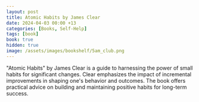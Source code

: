 ```yaml
---
layout: post
title: Atomic Habits by James Clear
date: 2024-04-03 00:00 +13
categories: [Books, Self-Help]
tags: [book]
book: true
hidden: true
image: /assets/images/bookshelf/5am_club.png
---
```


"Atomic Habits" by James Clear is a guide to harnessing the power of small habits for significant changes. Clear emphasizes the impact of incremental improvements in shaping one's behavior and outcomes. The book offers practical advice on building and maintaining positive habits for long-term success.

